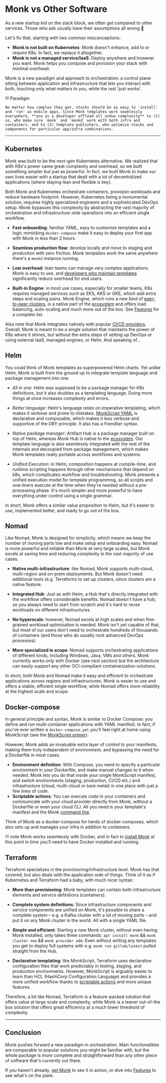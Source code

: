 # Monk vs Other Software

As a new startup kid on the stack block, we often get compared to other services. Those who ask usually have their assumptions all wrong 🚨

Let's fix that, starting with two common misconceptions:

-   **Monk is not built on Kubernetes**: Monk doesn't enhance, add to or require K8s. In fact, we replace it altogether.
-   **Monk is not a managed service/IaaS**: Deploy anywhere and however you want. Monk helps you compose and provision your stack with minimal overhead.

Monk is a new paradigm and approach to orchestration: a control plane sitting between application and infrastructure that lets you interact with both, touching only what matters to you, while the rest 'just works'.

!!! Paradigm

    No matter how complex they get, stacks should be as easy to 'install' and 'run' as mobile apps. Since Monk templates work seamlessly everywhere, **you as a developer offload all undue complexity** to (1) us, who make sure `monk` and `monkd` work with both infra and containers, and to (2) template publishers, who optimize stacks and components for particular app/infra combinations.

---

## Kubernetes

Monk was built to be the next-gen Kubernetes alternative. We realized that with K8s's power came great complexity and overhead, so we built something simpler but just as powerful. In fact, we built Monk to make our own lives easier with a startup that dealt with a lot of decentralized applications (where staying lean and flexible is key).

Both Monk and Kubernetes orchestrate containers, provision workloads and reduce hardware footprint. However, Kubernetes being a monumental solution, requires highly specialized engineers and a sophisticated DevOps setup. Monk bypasses this complexity by abstracting the vast majority of orchestration and infrastructure-side operations into an efficient single workflow.

-   **Fast onboarding**: familiar YAML, easy to customize templates and a logic mimicking `docker-compose` make it easy to deploy your first app with Monk in less than 2 hours.

-   **Seamless production flow**: develop locally and move to staging and production with zero friction. Monk templates work the same anywhere there's a `monkd` instance running.

-   **Low overhead**: lean teams can manage very complex applications. Monk is easy to use, and [developers who maintain templates](publishers.md) significantly reduce overhead for end users.

-   **Built-in Engine**: in most use cases, especially for smaller teams, K8s requires managed services such as EKS, AKS or GKE, which add extra steps and scaling pains. Monk Engine, which runs a new kind of [peer-to-peer clusters](./lifecycle/cluster-create-1.md), is a native part of the [ecosystem](key-concepts.md) and offers load balancing, auto-scaling and much more out of the box. See [Features](features.md) for a complete list.

Also note that Monk integrates natively with popular [CI/CD providers](./guides/ci-cd.md). Overall, Monk is meant to be a single solution that maintains the power of K8s where it shines, but without the extra steps of setting up DevOps or using external IaaS, managed engines, or Helm. And speaking of...

## Helm

You could think of Monk templates as superpowered Helm charts. Yet unlike Helm, Monk is built from the ground up to integrate template language and package management into one.

-   _All in one_: Helm was supposed to be a package manager for K8s definitions, but it also doubles as a templating language. Doing more things at once increases complexity and errors.

-   _Better language_: Helm's language relies on imperative templating, which makes it verbose and prone to mistakes. [MonkScript YAML](../monkscript/) is declarative and composable, which makes it less verbose and supportive of the DRY principle. It also has a friendlier syntax.

-   _Native package manager_: Artifact Hub is a package manager built on top of Helm, whereas Monk Hub is native to the [ecosystem](key-concepts.md). Our template language is also seamlessly integrated with the rest of the internals and decoupled from package management, which makes Monk templates really portable across workflows and systems.

-   _Unified Execution_: in Helm, composition happens at compile-time, and runtime scripting happens through other mechanisms that depend on k8s, which complicates workflow and troubleshooting. Monk presents a unified execution model for template programming, so all scripts and one-liners execute at the time when they're needed without a pre-processing phase. It's much simpler and more powerful to have everything under control using a single grammar.

In short, Monk offers a similar value proposition to Helm, but it's easier to use, implemented better, and ready to go out of the box.

## Nomad

Like Nomad, Monk is designed for simplicity, which means we keep the number of moving parts low and make setup and onboarding easy. Nomad is more powerful and reliable than Monk at very large scales, but Monk excels at saving time and reducing complexity in the vast majority of use cases.

-   **Native multi-infrastructure**: like Nomad, Monk supports multi-cloud, multi-region and on-prem deployments. But Monk doesn't need additional tools (e.g. Terraform) to set up clusters, since clusters are a native feature.

-   **Integrated Hub**: Just as with Helm, a Hub that's directly integrated with the workflow offers considerable benefits. Nomad doesn't have a hub, so you always need to start from scratch and it's hard to reuse workloads on different infrastructures.

-   **No hyperscale**: however, Nomad excels at high scales and when fine-grained workload optimization is needed. Monk isn't yet capable of that, but most of our users don't need to orchestrate hundreds of thousands of containers (and those who do usually rock advanced DevOps processes).

-   **More specialized in scope**: Nomad supports orchestrating applications of different kinds, including Windows, Java, VMs and others. Monk currently works only with Docker (see next section) but the architecture can easily support any other OCI-compliant containerization solutions.

In short, both Monk and Nomad make it easy and efficient to orchestrate applications across regions and infrastructures. Monk is easier to use and offers a stable, efficient single workflow, while Nomad offers more reliability at the highest scale and scope.

## Docker-compose

In general principle and syntax, Monk is similar to Docker Compose: you define and run multi-container applications with YAML manifest. In fact, if you've ever written a `docker-compose.yml` you'll feel right at home using MonkScript (see the [MonkScript primer](monkscript/index.md)).

However, Monk adds an invaluable extra layer of control to your manifests, making them truly independent of environment, and bypassing the need for a Dockerfile in most cases.

-   **Environment definition**: With Compose, you need to specify a particular environment in your Dockerfile, and make manual changes to it when needed. Monk lets you do that inside your single MonkScript manifest, and switch environments (staging, production, CI/CD etc.) and infrastructure (cloud, multi-cloud or bare metal) in one place with just a few lines of code.
-   **Scriptable actions**: You can execute code in your containers and communicate with your cloud provider directly from Monk, without a Dockerfile or even your cloud CLI. All you need is your template's manifest and the Monk [command line](cli/monk.md).

Think of Monk as a docker-compose for herds of docker-composes, which also sets up and manages your infra in addition to containers.

!!! note
Monk works seamlessly with Docker, and in fact to [install Monk](get-monk.md) at this point in time you'll need to have Docker installed and running.

## Terraform

Terraform specializes in the provisioning/infrastructure level. Monk has that covered, but also deals with the application side of things. Think of it as if Kubernetes and Terraform had a baby, with much nicer syntax:

-   **More than provisioning**: Monk templates can contain both infrastructure elements and service definitions (containers).

-   **Complete system definitions**: Since infrastructure components and service components are unified on Monk, it's possible to share a complete system – e.g. a Kafka cluster with a lot of moving parts – and put it on any Monk cluster in the world. All with a single YAML file.

-   **Simple and efficient**: Starting a new Monk cluster, without even having Monk installed, only takes three commands: `apt install monk` && `monk cluster new` && `monk provider add`. Even without writing any templates you get to deploy full systems with e.g. `monk run gitlab/latest` pulled straight from the Hub.

-   **Declarative templating**: like MonkScript, Terraform uses declarative configuration files that work predictably in testing, staging, and production environments. However, MonkScript is arguably easier to learn than HCL (HashiCorp Configuration Language) and provides a more unified workflow thanks to [scriptable actions](./monkscript/scripting-index.md) and more unique features.

Therefore, a bit like Nomad, Terraform is a feature-packed solution that offers value at large scale and complexity, while Monk is a leaner out-of-the box solution that offers great efficiency at a much lower threshold of complexity.

---

## Conclusion

Monk pushes forward a new paradigm in orchestration. Main functionalities are comparable to popular solutions you might be familiar with, but the whole package is more complete and straightforward than any other piece of software that's currently out there.

If you haven't already, [get Monk](get-monk.md) to see it in action, or dive into [Features](features.md) to see what's on the plate.

